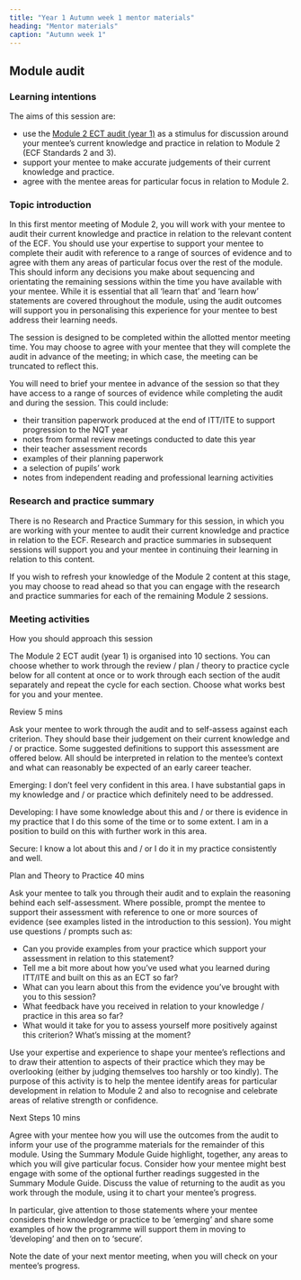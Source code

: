 ```yaml
---
title: "Year 1 Autumn week 1 mentor materials"
heading: "Mentor materials"
caption: "Autumn week 1"
---
```


## Module audit

### Learning intentions

The aims of this session are:

- use the [Module 2 ECT audit (year 1)](/assets/materials/ucl-01_Module-2-Audit.pdf) as a stimulus for discussion around your mentee’s current knowledge and practice in relation to Module 2 (ECF Standards 2 and 3).
- support your mentee to make accurate judgements of their current knowledge and practice.
- agree with the mentee areas for particular focus in relation to Module 2.

### Topic introduction

In this first mentor meeting of Module 2, you will work with your mentee to audit their current knowledge and practice in relation to the relevant content of the ECF. You should use your expertise to support your mentee to complete their audit with reference to a range of sources of evidence and to agree with them any areas of particular focus over the rest of the module. This should inform any decisions you make about sequencing and orientating the remaining sessions within the time you have available with your mentee. While it is essential that all ‘learn that’ and ‘learn how’ statements are covered throughout the module, using the audit outcomes will support you in personalising this experience for your mentee to best address their learning needs.

The session is designed to be completed within the allotted mentor meeting time. You may choose to agree with your mentee that they will complete the audit in advance of the meeting; in which case, the meeting can be truncated to reflect this.

You will need to brief your mentee in advance of the session so that they have access to a range of sources of evidence while completing the audit and during the session. This could include:

- their transition paperwork produced at the end of ITT/ITE to support progression to the NQT year
- notes from formal review meetings conducted to date this year
- their teacher assessment records
- examples of their planning paperwork
- a selection of pupils’ work
- notes from independent reading and professional learning activities

### Research and practice summary

There is no Research and Practice Summary for this session, in which you are working with your mentee to audit their current knowledge and practice in relation to the ECF. Research and practice summaries in subsequent sessions will support you and your mentee in continuing their learning in relation to this content.

If you wish to refresh your knowledge of the Module 2 content at this stage, you may choose to read ahead so that you can engage with the research and practice summaries for each of the remaining Module 2 sessions.

### Meeting activities

How you should approach this session

The Module 2 ECT audit (year 1) is organised into 10 sections. You can choose whether to work through the review / plan / theory to practice cycle below for all content at once or to work through each section of the audit separately and repeat the cycle for each section. Choose what works best for you and your mentee.

Review 5 mins

Ask your mentee to work through the audit and to self-assess against each criterion. They should base their judgement on their current knowledge and / or practice. Some suggested definitions to support this assessment are offered below. All should be interpreted in relation to the mentee’s context and what can reasonably be expected of an early career teacher.

Emerging: I don’t feel very confident in this area. I have substantial gaps in my knowledge and / or practice which definitely need to be addressed.

Developing: I have some knowledge about this and / or there is evidence in my practice that I do this some of the time or to some extent. I am in a position to build on this with further work in this area.

Secure: I know a lot about this and / or I do it in my practice consistently and well.

Plan and Theory to Practice 40 mins

Ask your mentee to talk you through their audit and to explain the reasoning behind each self-assessment. Where possible, prompt the mentee to support their assessment with reference to one or more sources of evidence (see examples listed in the introduction to this session). You might use questions / prompts such as:

- Can you provide examples from your practice which support your assessment in relation to this statement?
- Tell me a bit more about how you’ve used what you learned during ITT/ITE and built on this as an ECT so far?
- What can you learn about this from the evidence you’ve brought with you to this session?
- What feedback have you received in relation to your knowledge / practice in this area so far?
- What would it take for you to assess yourself more positively against this criterion? What’s missing at the moment?

Use your expertise and experience to shape your mentee’s reflections and to draw their attention to aspects of their practice which they may be overlooking (either by judging themselves too harshly or too kindly). The purpose of this activity is to help the mentee identify areas for particular development in relation to Module 2 and also to recognise and celebrate areas of relative strength or confidence.

Next Steps 10 mins

Agree with your mentee how you will use the outcomes from the audit to inform your use of the programme materials for the remainder of this module. Using the Summary Module Guide highlight, together, any areas to which you will give particular focus. Consider how your mentee might best engage with some of the optional further readings suggested in the Summary Module Guide. Discuss the value of returning to the audit as you work through the module, using it to chart your mentee’s progress.

In particular, give attention to those statements where your mentee considers their knowledge or practice to be ‘emerging’ and share some examples of how the programme will support them in moving to ‘developing’ and then on to ‘secure’.

Note the date of your next mentor meeting, when you will check on your mentee’s progress.
